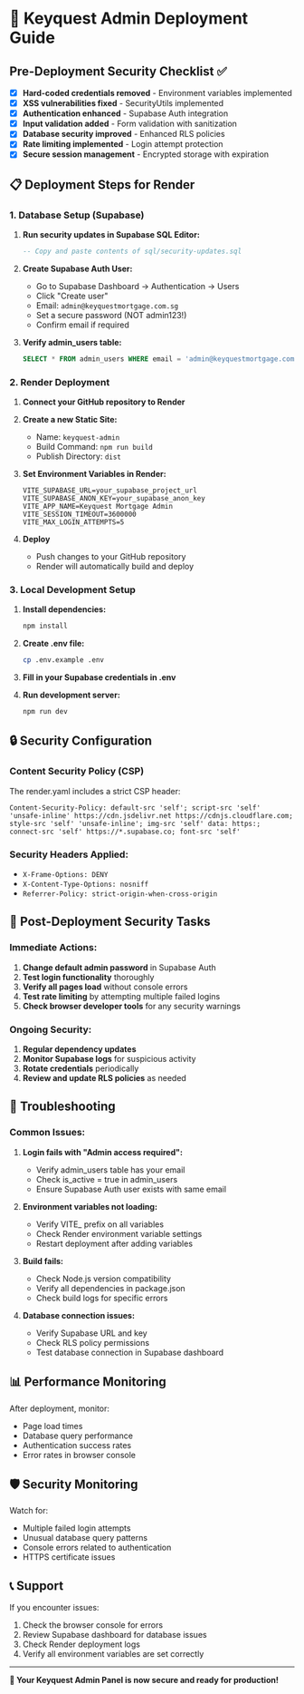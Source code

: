 # 🚀 Keyquest Admin Deployment Guide

## Pre-Deployment Security Checklist ✅

- [x] **Hard-coded credentials removed** - Environment variables implemented
- [x] **XSS vulnerabilities fixed** - SecurityUtils implemented
- [x] **Authentication enhanced** - Supabase Auth integration
- [x] **Input validation added** - Form validation with sanitization
- [x] **Database security improved** - Enhanced RLS policies
- [x] **Rate limiting implemented** - Login attempt protection
- [x] **Secure session management** - Encrypted storage with expiration

## 📋 Deployment Steps for Render

### 1. Database Setup (Supabase)

1. **Run security updates in Supabase SQL Editor:**
   ```sql
   -- Copy and paste contents of sql/security-updates.sql
   ```

2. **Create Supabase Auth User:**
   - Go to Supabase Dashboard → Authentication → Users
   - Click "Create user"
   - Email: `admin@keyquestmortgage.com.sg`
   - Set a secure password (NOT admin123!)
   - Confirm email if required

3. **Verify admin_users table:**
   ```sql
   SELECT * FROM admin_users WHERE email = 'admin@keyquestmortgage.com.sg';
   ```

### 2. Render Deployment

1. **Connect your GitHub repository to Render**

2. **Create a new Static Site:**
   - Name: `keyquest-admin`
   - Build Command: `npm run build`
   - Publish Directory: `dist`

3. **Set Environment Variables in Render:**
   ```env
   VITE_SUPABASE_URL=your_supabase_project_url
   VITE_SUPABASE_ANON_KEY=your_supabase_anon_key
   VITE_APP_NAME=Keyquest Mortgage Admin
   VITE_SESSION_TIMEOUT=3600000
   VITE_MAX_LOGIN_ATTEMPTS=5
   ```

4. **Deploy**
   - Push changes to your GitHub repository
   - Render will automatically build and deploy

### 3. Local Development Setup

1. **Install dependencies:**
   ```bash
   npm install
   ```

2. **Create .env file:**
   ```bash
   cp .env.example .env
   ```

3. **Fill in your Supabase credentials in .env**

4. **Run development server:**
   ```bash
   npm run dev
   ```

## 🔒 Security Configuration

### Content Security Policy (CSP)
The render.yaml includes a strict CSP header:
```
Content-Security-Policy: default-src 'self'; script-src 'self' 'unsafe-inline' https://cdn.jsdelivr.net https://cdnjs.cloudflare.com; style-src 'self' 'unsafe-inline'; img-src 'self' data: https:; connect-src 'self' https://*.supabase.co; font-src 'self'
```

### Security Headers Applied:
- `X-Frame-Options: DENY`
- `X-Content-Type-Options: nosniff`
- `Referrer-Policy: strict-origin-when-cross-origin`

## 🚨 Post-Deployment Security Tasks

### Immediate Actions:
1. **Change default admin password** in Supabase Auth
2. **Test login functionality** thoroughly
3. **Verify all pages load** without console errors
4. **Test rate limiting** by attempting multiple failed logins
5. **Check browser developer tools** for any security warnings

### Ongoing Security:
1. **Regular dependency updates**
2. **Monitor Supabase logs** for suspicious activity
3. **Rotate credentials** periodically
4. **Review and update RLS policies** as needed

## 🔧 Troubleshooting

### Common Issues:

1. **Login fails with "Admin access required":**
   - Verify admin_users table has your email
   - Check is_active = true in admin_users
   - Ensure Supabase Auth user exists with same email

2. **Environment variables not loading:**
   - Verify VITE_ prefix on all variables
   - Check Render environment variable settings
   - Restart deployment after adding variables

3. **Build fails:**
   - Check Node.js version compatibility
   - Verify all dependencies in package.json
   - Check build logs for specific errors

4. **Database connection issues:**
   - Verify Supabase URL and key
   - Check RLS policy permissions
   - Test database connection in Supabase dashboard

## 📊 Performance Monitoring

After deployment, monitor:
- Page load times
- Database query performance
- Authentication success rates
- Error rates in browser console

## 🛡️ Security Monitoring

Watch for:
- Multiple failed login attempts
- Unusual database query patterns
- Console errors related to authentication
- HTTPS certificate issues

## 📞 Support

If you encounter issues:
1. Check the browser console for errors
2. Review Supabase dashboard for database issues
3. Check Render deployment logs
4. Verify all environment variables are set correctly

---

**🎉 Your Keyquest Admin Panel is now secure and ready for production!**